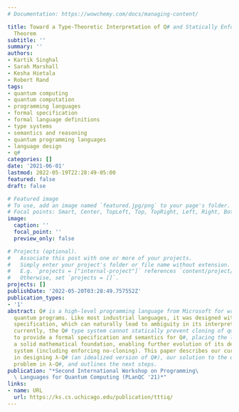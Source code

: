 ```yaml
---
# Documentation: https://wowchemy.com/docs/managing-content/

title: Toward a Type-Theoretic Interpretation of Q# and Statically Enforcing the No-Cloning
  Theorem
subtitle: ''
summary: ''
authors:
- Kartik Singhal
- Sarah Marshall
- Kesha Hietala
- Robert Rand
tags:
- quantum computing
- quantum computation
- programming languages
- formal specification
- formal language definitions
- type systems
- semantics and reasoning
- quantum programming languages
- language design
- q#
categories: []
date: '2021-06-01'
lastmod: 2022-05-19T22:28:49-05:00
featured: false
draft: false

# Featured image
# To use, add an image named `featured.jpg/png` to your page's folder.
# Focal points: Smart, Center, TopLeft, Top, TopRight, Left, Right, BottomLeft, Bottom, BottomRight.
image:
  caption: ''
  focal_point: ''
  preview_only: false

# Projects (optional).
#   Associate this post with one or more of your projects.
#   Simply enter your project's folder or file name without extension.
#   E.g. `projects = ["internal-project"]` references `content/project/deep-learning/index.md`.
#   Otherwise, set `projects = []`.
projects: []
publishDate: '2022-05-20T03:28:49.757552Z'
publication_types:
- '1'
abstract: Q# is a high-level programming language from Microsoft for writing and running
  quantum programs. Like most industrial languages, it was designed without a formal
  specification, which can naturally lead to ambiguity in its interpretation. Further,
  currently, the Q# type system cannot statically prevent cloning of qubits. We aim
  to provide a formal specification and semantics for Q#, placing the language on
  a solid mathematical foundation, enabling further evolution of its design and type
  system (including enforcing no-cloning). This paper describes our current progress
  in designing λ-Q# (an idealized version of Q#), our solution to the qubit cloning
  problem in λ-Q#, and outlines the next steps.
publication: "*Second International Workshop on Programming\
  \ Languages for Quantum Computing (PLanQC '21)*"
links:
- name: URL
  url: https://ks.cs.uchicago.edu/publication/tttiq/
---
```

